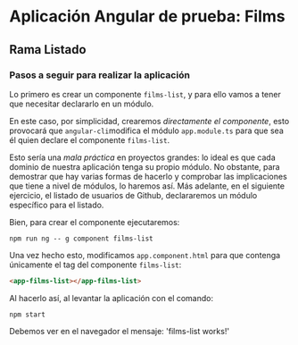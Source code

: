 # Aplicación Angular de prueba: Films

## Rama Listado

### Pasos a seguir para realizar la aplicación

Lo primero es crear un componente `films-list`, y para ello vamos a tener que necesitar declararlo en un módulo.

En este caso, por simplicidad, crearemos *directamente el componente*, esto provocará que `angular-cli`modifica el módulo `app.module.ts` para que sea él quien declare el componente `films-list`.

Esto sería una *mala práctica* en proyectos grandes: lo ideal es que cada dominio de nuestra aplicación tenga su propio módulo. No obstante, para demostrar que hay varias formas de hacerlo y comprobar las implicaciones que tiene a nivel de módulos, lo haremos así. Más adelante, en el siguiente ejercicio, el listado de usuarios de Github, declararemos un módulo específico para el listado.

Bien, para crear el componente ejecutaremos:

`npm run ng -- g component films-list`

Una vez hecho esto, modificamos `app.component.html` para que contenga únicamente el tag del componente `films-list`:

```html
<app-films-list></app-films-list>
```

Al hacerlo así, al levantar la aplicación con el comando:

`npm start`

Debemos ver en el navegador el mensaje: 'films-list works!'  

